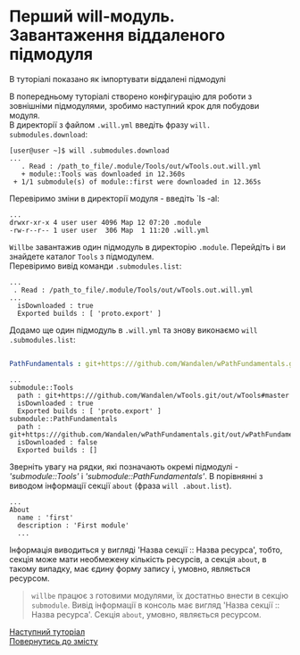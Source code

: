 # Перший will-модуль. Завантаження віддаленого підмодуля

В туторіалі показано як імпортувати віддалені підмодулі  

В попередньому туторіалі створено конфігурацію для роботи з зовнішніми підмодулями, зробимо наступний крок для побудови модуля.  
<a name="submodules-download"> В директорії з файлом `.will.yml` введіть фразу `will. submodules.download`:

```
[user@user ~]$ will .submodules.download
...
   . Read : /path_to_file/.module/Tools/out/wTools.out.will.yml
   + module::Tools was downloaded in 12.360s
 + 1/1 submodule(s) of module::first were downloaded in 12.365s

```

Перевіримо зміни в директорії модуля - введіть `ls -al:

```
...
drwxr-xr-x 4 user user 4096 Мар 12 07:20 .module
-rw-r--r-- 1 user user  306 Мар  1 11:20 .will.yml

```

`Willbe` завантажив один підмодуль в директорію `.module`. Перейдіть і ви знайдете каталог `Tools` з підмодулем.  
Перевіримо вивід команди `.submodules.list`:

```
...
 . Read : /path_to_file/.module/Tools/out/wTools.out.will.yml
...
  isDownloaded : true
  Exported builds : [ 'proto.export' ]

```

Додамо ще один підмодуль в `.will.yml` та знову виконаємо `will .submodules.list`:

```yaml

PathFundamentals : git+https:///github.com/Wandalen/wPathFundamentals.git/out/wPathFundamentals#master

```

```
...
submodule::Tools
  path : git+https:///github.com/Wandalen/wTools.git/out/wTools#master
  isDownloaded : true
  Exported builds : [ 'proto.export' ]
submodule::PathFundamentals
  path : git+https:///github.com/Wandalen/wPathFundamentals.git/out/wPathFundamentals#master
  isDownloaded : false
  Exported builds : []

```

<a name="resource-inheritation"> Зверніть увагу на рядки, які позначають окремі підмодулі - _'submodule::Tools'_ i _'submodule::PathFundamentals'_. В порівнянні з виводом інформації секції `about` (фраза `will .about.list`).

```
...
About
  name : 'first'
  description : 'First module'
  ...

```

Інформація виводиться у вигляді 'Назва секції :: Назва ресурса', тобто, секція може мати необмежену кількість ресурсів, а секція `about`, в такому випадку, має єдину форму запису і, умовно, являється ресурсом.

> `willbe` працює з готовими модулями, їх достатньо внести в секцію `submodule`.
> Вивід інформації в консоль має вигляд 'Назва секції :: Назва ресурса'. Секція `about`, умовно, являється ресурсом.

[Наступний туторіал](SubmodulesImporting2.ukr.md)  
[Повернутись до змісту](Topics.ukr.md)
